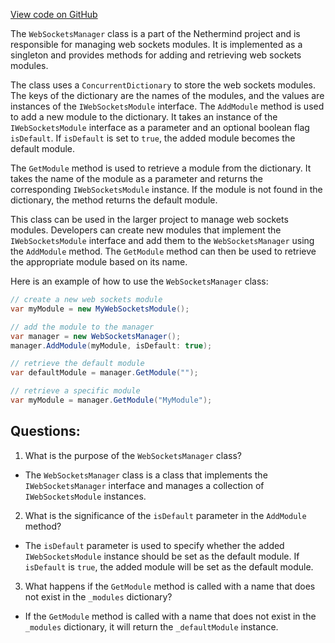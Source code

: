 [View code on GitHub](https://github.com/NethermindEth/nethermind/src/Nethermind/Nethermind.Sockets/WebSocketsManager.cs)

The `WebSocketsManager` class is a part of the Nethermind project and is responsible for managing web sockets modules. It is implemented as a singleton and provides methods for adding and retrieving web sockets modules. 

The class uses a `ConcurrentDictionary` to store the web sockets modules. The keys of the dictionary are the names of the modules, and the values are instances of the `IWebSocketsModule` interface. The `AddModule` method is used to add a new module to the dictionary. It takes an instance of the `IWebSocketsModule` interface as a parameter and an optional boolean flag `isDefault`. If `isDefault` is set to `true`, the added module becomes the default module. 

The `GetModule` method is used to retrieve a module from the dictionary. It takes the name of the module as a parameter and returns the corresponding `IWebSocketsModule` instance. If the module is not found in the dictionary, the method returns the default module. 

This class can be used in the larger project to manage web sockets modules. Developers can create new modules that implement the `IWebSocketsModule` interface and add them to the `WebSocketsManager` using the `AddModule` method. The `GetModule` method can then be used to retrieve the appropriate module based on its name. 

Here is an example of how to use the `WebSocketsManager` class:

```csharp
// create a new web sockets module
var myModule = new MyWebSocketsModule();

// add the module to the manager
var manager = new WebSocketsManager();
manager.AddModule(myModule, isDefault: true);

// retrieve the default module
var defaultModule = manager.GetModule("");

// retrieve a specific module
var myModule = manager.GetModule("MyModule");
```
## Questions: 
 1. What is the purpose of the `WebSocketsManager` class?
- The `WebSocketsManager` class is a class that implements the `IWebSocketsManager` interface and manages a collection of `IWebSocketsModule` instances.

2. What is the significance of the `isDefault` parameter in the `AddModule` method?
- The `isDefault` parameter is used to specify whether the added `IWebSocketsModule` instance should be set as the default module. If `isDefault` is `true`, the added module will be set as the default module.

3. What happens if the `GetModule` method is called with a name that does not exist in the `_modules` dictionary?
- If the `GetModule` method is called with a name that does not exist in the `_modules` dictionary, it will return the `_defaultModule` instance.